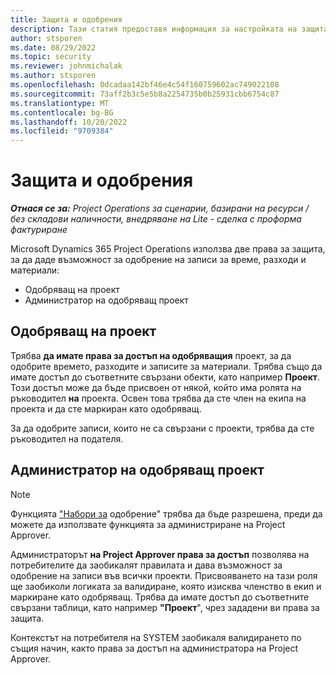 ```yaml
---
title: Защита и одобрения
description: Тази статия предоставя информация за настройката на защитата за работа с одобрения в Microsoft Dynamics 365 Project Operations.
author: stsporen
ms.date: 08/29/2022
ms.topic: security
ms.reviewer: johnmichalak
ms.author: stsporen
ms.openlocfilehash: 0dcadaa142bf46e4c54f160759602ac749022108
ms.sourcegitcommit: 73aff2b3c5e5b8a2254735b0b25931cbb6754c87
ms.translationtype: MT
ms.contentlocale: bg-BG
ms.lasthandoff: 10/20/2022
ms.locfileid: "9709384"
---
```

# <a name="security-and-approvals"></a>Защита и одобрения

_**Отнася се за:** Project Operations за сценарии, базирани на ресурси / без складови наличности, внедряване на Lite - сделка с проформа фактуриране_

Microsoft Dynamics 365 Project Operations използва две права за защита, за да даде възможност за одобрение на записи за време, разходи и материали:

- Одобряващ на проект
- Администратор на одобряващ проект

## <a name="project-approver"></a>Одобряващ на проект

Трябва **да имате права за достъп на одобряващия** проект, за да одобрите времето, разходите и записите за материали. Трябва също да имате достъп до съответните свързани обекти, като например **Проект**. Този достъп може да бъде присвоен от някой, който има ролята на ръководител **на** проекта. Освен това трябва да сте член на екипа на проекта и да сте маркиран като одобряващ.

За да одобрите записи, които не са свързани с проекти, трябва да сте ръководител на подателя.

## <a name="project-approver-admin"></a>Администратор на одобряващ проект

> [!NOTE]
> Функцията ["Набори за](approval-sets.md) одобрение" трябва да бъде разрешена, преди да можете да използвате функцията за администриране на Project Approver.

Администраторът **на Project Approver права за достъп** позволява на потребителите да заобикалят правилата и дава възможност за одобрение на записи във всички проекти. Присвояването на тази роля ще заобиколи логиката за валидиране, която изисква членство в екип и маркиране като одобряващ. Трябва да имате достъп до съответните свързани таблици, като например **"Проект**", чрез зададени ви права за защита.

Контекстът на потребителя на SYSTEM заобикаля валидирането по същия начин, както права за достъп на администратора на Project Approver.
